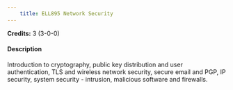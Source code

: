 ```yaml
---
    title: ELL895 Network Security
---
```

**Credits:** 3 (3-0-0)



#### Description 
Introduction to cryptography, public key distribution and user authentication, TLS and wireless network security, secure email and PGP, IP security, system security - intrusion, malicious software and firewalls.